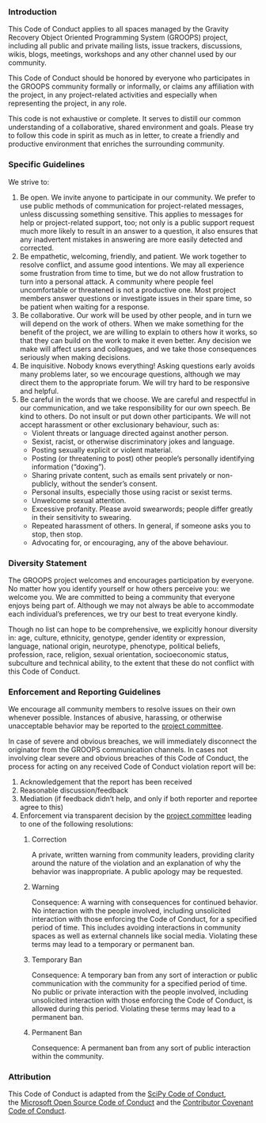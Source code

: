 ### Introduction

This Code of Conduct applies to all spaces managed by the Gravity Recovery Object Oriented Programming System (GROOPS) project, including all public and private mailing lists, issue trackers, discussions, wikis, blogs, meetings, workshops and any other channel used by our community.

This Code of Conduct should be honored by everyone who participates in the GROOPS community formally or informally, or claims any affiliation with the project, in any project-related activities and especially when representing the project, in any role.

This code is not exhaustive or complete. It serves to distill our common understanding of a collaborative, shared environment and goals. Please try to follow this code in spirit as much as in letter, to create a friendly and productive environment that enriches the surrounding community.

### Specific Guidelines

We strive to:

1. Be open. We invite anyone to participate in our community. We prefer to use public methods of communication for project-related messages, unless discussing something sensitive. This applies to messages for help or project-related support, too; not only is a public support request much more likely to result in an answer to a question, it also ensures that any inadvertent mistakes in answering are more easily detected and corrected.
2. Be empathetic, welcoming, friendly, and patient. We work together to resolve conflict, and assume good intentions. We may all experience some frustration from time to time, but we do not allow frustration to turn into a personal attack. A community where people feel uncomfortable or threatened is not a productive one. Most project members answer questions or investigate issues in their spare time, so be patient when waiting for a response.
3. Be collaborative. Our work will be used by other people, and in turn we will depend on the work of others. When we make something for the benefit of the project, we are willing to explain to others how it works, so that they can build on the work to make it even better. Any decision we make will affect users and colleagues, and we take those consequences seriously when making decisions.
4. Be inquisitive. Nobody knows everything! Asking questions early avoids many problems later, so we encourage questions, although we may direct them to the appropriate forum. We will try hard to be responsive and helpful.
5. Be careful in the words that we choose. We are careful and respectful in our communication, and we take responsibility for our own speech. Be kind to others. Do not insult or put down other participants. We will not accept harassment or other exclusionary behaviour, such as:
   * Violent threats or language directed against another person.
   * Sexist, racist, or otherwise discriminatory jokes and language.
   * Posting sexually explicit or violent material.
   * Posting (or threatening to post) other people’s personally identifying information (“doxing”).
   * Sharing private content, such as emails sent privately or non-publicly, without the sender’s consent.
   * Personal insults, especially those using racist or sexist terms.
   * Unwelcome sexual attention.
   * Excessive profanity. Please avoid swearwords; people differ greatly in their sensitivity to swearing.
   * Repeated harassment of others. In general, if someone asks you to stop, then stop.
   * Advocating for, or encouraging, any of the above behaviour.

### Diversity Statement

The GROOPS project welcomes and encourages participation by everyone. No matter how you identify yourself or how others perceive you: we welcome you. We are committed to being a community that everyone enjoys being part of. Although we may not always be able to accommodate each individual’s preferences, we try our best to treat everyone kindly.

Though no list can hope to be comprehensive, we explicitly honour diversity in: age, culture, ethnicity, genotype, gender identity or expression, language, national origin, neurotype, phenotype, political beliefs, profession, race, religion, sexual orientation, socioeconomic status, subculture and technical ability, to the extent that these do not conflict with this Code of Conduct.

### Enforcement and Reporting Guidelines

We encourage all community members to resolve issues on their own whenever possible. Instances of abusive, harassing, or otherwise unacceptable behavior may be reported to the [project committee](https://github.com/orgs/groops-devs/people).

In case of severe and obvious breaches, we will immediately disconnect the originator from the GROOPS communication channels. In cases not involving clear severe and obvious breaches of this Code of Conduct, the process for acting on any received Code of Conduct violation report will be:

1. Acknowledgement that the report has been received
2. Reasonable discussion/feedback
3. Mediation (if feedback didn’t help, and only if both reporter and reportee agree to this)
4. Enforcement via transparent decision by the [project committee](https://github.com/orgs/groops-devs/people) leading to one of the following resolutions:
   1. Correction

      A private, written warning from community leaders, providing clarity around the nature of the violation and an explanation of why the behavior was inappropriate. A public apology may be requested.
   2. Warning

      Consequence: A warning with consequences for continued behavior. No interaction with the people involved, including unsolicited interaction with those enforcing the Code of Conduct, for a specified period of time. This includes avoiding interactions in community spaces as well as external channels like social media. Violating these terms may lead to a temporary or permanent ban.
   3. Temporary Ban

      Consequence: A temporary ban from any sort of interaction or public communication with the community for a specified period of time. No public or private interaction with the people involved, including unsolicited interaction with those enforcing the Code of Conduct, is allowed during this period. Violating these terms may lead to a permanent ban.
   4. Permanent Ban

      Consequence: A permanent ban from any sort of public interaction within the community.

### Attribution

This Code of Conduct is adapted from the [SciPy Code of Conduct](https://docs.scipy.org/doc/scipy/dev/conduct/code_of_conduct.html), the [Microsoft Open Source Code of Conduct](https://opensource.microsoft.com/codeofconduct/) and the [Contributor Covenant Code of Conduct](https://www.contributor-covenant.org/version/2/1/code_of_conduct/).
